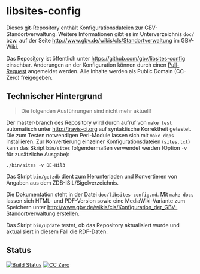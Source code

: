 # libsites-config

Dieses git-Repository enthält Konfigurationsdateien zur GBV-Standortverwaltung.
Weitere Informationen gibt es im Unterverzeichnis `doc/` bzw. auf der Seite
<http://www.gbv.de/wikis/cls/Standortverwaltung> im GBV-Wiki.

Das Repository ist öffentlich unter <https://github.com/gbv/libsites-config>
einsehbar. Änderungen an der Konfiguration können durch einen
[Pull-Request](https://help.github.com/articles/using-pull-requests) angemeldet
werden. Alle Inhalte werden als Public Domain (CC-Zero) freigegeben.

## Technischer Hintergrund

> Die folgenden Ausführungen sind nicht mehr aktuell!

Der master-branch des Repository wird durch aufruf von `make test` automatisch
unter <http://travis-ci.org> auf syntaktische Korrektheit getestet. Die zum
Testen notwendigen Perl-Module lassen sich mit `make deps` installieren. Zur
Konvertierung einzelner Konfigurationsdateien (`sites.txt`) kann das Skript
`bin/sites` folgendermaßen verwendet werden (Option `-v` für zusätzliche
Ausgabe):

    ./bin/sites -v DE-Hil3

Das Skript `bin/getzdb` dient zum Herunterladen und Konvertieren von Angaben 
aus dem ZDB-ISIL/Sigelverzeichnis.

Die Dokumentation steht in der Datei `doc/libsites-config.md`. Mit `make docs`
lassen sich HTML- und PDF-Version sowie eine MediaWiki-Variante zum Speichern
unter <http://www.gbv.de/wikis/cls/Konfiguration_der_GBV-Standortverwaltung>
erstellen.

Das Skript `bin/update` testet, ob das Repository aktualisiert wurde und
aktualisiert in diesem Fall die RDF-Daten.

## Status

[![Build Status](https://travis-ci.org/gbv/libsites-config.png?branch=master)](https://travis-ci.org/gbv/libsites-config)
[![CC Zero](http://i.creativecommons.org/p/mark/1.0/80x15.png)](http://creativecommons.org/publicdomain/mark/1.0/)
